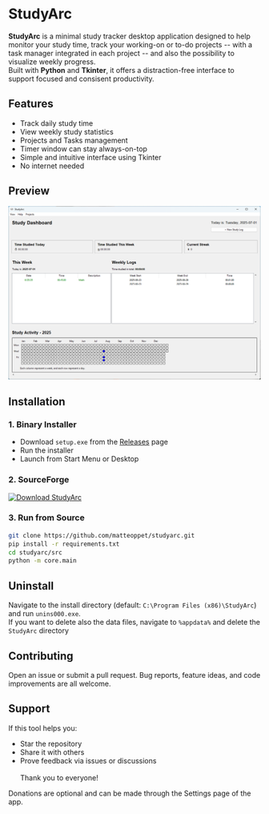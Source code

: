 # StudyArc
**StudyArc** is a minimal study tracker desktop application designed to help monitor your study time, track your working-on or to-do projects -- with a task manager 
integrated in each project -- and also the possibility to visualize weekly progress.  
Built with **Python** and **Tkinter**, it offers a distraction-free interface to support focused and consisent productivity.

## Features
- Track daily study time
- View weekly study statistics
- Projects and Tasks management
- Timer window can stay always-on-top
- Simple and intuitive interface using Tkinter
- No internet needed

## Preview 
![App Dashboard](screenshot_3.png)

## Installation

### 1. Binary Installer
- Download `setup.exe` from the [Releases](https://github.com/matteoppet/Study-Tracker/releases) page  
- Run the installer
- Launch from Start Menu or Desktop

### 2. SourceForge
[![Download StudyArc](https://a.fsdn.com/con/app/sf-download-button)](https://sourceforge.net/projects/studyarc/files/latest/download)

### 3. Run from Source
```bash
git clone https://github.com/matteoppet/studyarc.git
pip install -r requirements.txt
cd studyarc/src
python -m core.main
```

## Uninstall
Navigate to the install directory (default: `C:\Program Files (x86)\StudyArc`) and run `unins000.exe`.  
If you want to delete also the data files, navigate to `%appdata%` and delete the `StudyArc` directory

## Contributing
Open an issue or submit a pull request. Bug reports, feature ideas, and code improvements are all welcome.

## Support
If this tool helps you:
- Star the repository
- Share it with others
- Prove feedback via issues or discussions  
<br>Thank you to everyone!  

Donations are optional and can be made through the Settings page of the app.